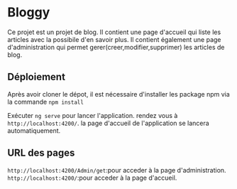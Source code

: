# Bloggy

Ce projet est un  projet de blog. Il contient une page d'accueil qui liste les articles avec la possibile d'en savoir plus.
Il contient également une page d'administration qui permet gerer(creer,modifier,supprimer) les articles de blog. 
## Déploiement
Après avoir cloner le dépot, il est nécessaire d'installer les package npm via la commande
`npm install`

Exécuter `ng serve` pour lancer l'application. rendez vous à  `http://localhost:4200/`. la page d'accueil de l'application se lancera automatiquement.
## URL des pages
`http://localhost:4200/Admin/get`:pour acceder à la page d'administration.
`http://localhost:4200/`:pour acceder à la page d'accueil.

